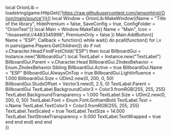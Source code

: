 local OrionLib = loadstring(game:HttpGet(('https://raw.githubusercontent.com/jensonhirst/Orion/main/source')))()
local Window = OrionLib:MakeWindow({Name = "Title of the library", HidePremium = false, SaveConfig = true, ConfigFolder = "OrionTest"})
local Main = Window:MakeTab({
	Name = "Main",
	Icon = "rbxassetid://4483345998",
	PremiumOnly = false
})
Main:AddButton({
	Name = "ESP",
	Callback = function()
 while wait() do
     pcall(function()
       for i,v in pairs(game.Players:GetChildren()) do
            if not v.Character.Head:FindFirstChild("ESP") then
                local BillboardGui = Instance.new("BillboardGui")
                local TextLabel = Instance.new("TextLabel")
                BillboardGui.Parent = v.Character.Head
                BillboardGui.ZIndexBehavior = Enum.ZIndexBehavior.Sibling
                BillboardGui.Active = true
                BillboardGui.Name = "ESP"
                BillboardGui.AlwaysOnTop = true
                BillboardGui.LightInfluence = 1.000
                BillboardGui.Size = UDim2.new(0, 200, 0, 50)
                BillboardGui.StudsOffset = Vector3.new(0, 2.5, 0)
                TextLabel.Parent = BillboardGui
                TextLabel.BackgroundColor3 = Color3.fromRGB(255, 255, 255)
                TextLabel.BackgroundTransparency = 1.000
                TextLabel.Size = UDim2.new(0, 200, 0, 50)
                TextLabel.Font = Enum.Font.GothamBold
                TextLabel.Text = v.Name
                TextLabel.TextColor3 = Color3.fromRGB(255, 255, 255)
                TextLabel.TextScaled = true
                TextLabel.TextSize = 14.000
                TextLabel.TextStrokeTransparency = 0.000
                TextLabel.TextWrapped = true
            end
        end
    end) 
end
  	end    
})
